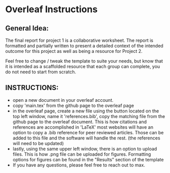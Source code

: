 # Overleaf Instructions
## General Idea:
The final report for project 1 is a collaborative worksheet. The report is formatted and partially written to present a detailed context of the intended outcome for this project as well as being a resource for Project 2.

Feel free to change / tweak the template to suite your needs, but know that it is intended as a scaffolded resource that each group can complete, you do not need to start from scratch.

## INSTRUCTIONS:

- open a new document in your overleaf account.
- copy 'main.tex' from the github page to the overleaf page
- in the overleaf page, create a new file using the button located on the top left window, name it 'references.bib', copy the matching file from the github page to the overleaf document. This is how citations and references are accomplished in 'LaTeX' most websites will have an option to copy a .bib reference for peer reviewed articles. Those can be added to this file and the software will handle the rest. (the references will need to be updated)
- lastly, using the same upper left window, there is an option to upload files. This is how .png file can be uploaded for figures. Formatting options for figures can be found in the "Results" section of the template
- If you have any questions, please feel free to reach out to max.
